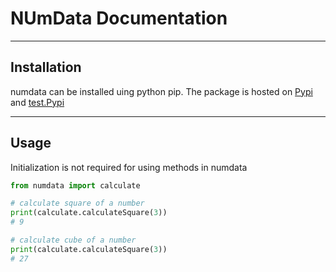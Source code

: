 # NUmData Documentation
***
## Installation 
numdata can be installed uing python pip. The package is hosted on [Pypi](https://pypi.org/) and [test.Pypi](https://test.pypi.org)
***
## Usage
Initialization is not required for using methods in numdata

```python
from numdata import calculate

# calculate square of a number
print(calculate.calculateSquare(3))
# 9

# calculate cube of a number
print(calculate.calculateSquare(3))
# 27

```